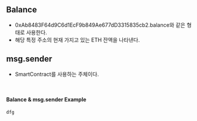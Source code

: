 ## Balance
- 0xAb8483F64d9C6d1EcF9b849Ae677dD3315835cb2.balance와 같은 형태로 사용한다.
- 해당 특정 주소의 현재 가지고 있는 ETH 잔액을 나타낸다.

## msg.sender
- SmartContract를 사용하는 주체이다.

<br>

#### Balance & msg.sender Example
```solidity
dfg
```
